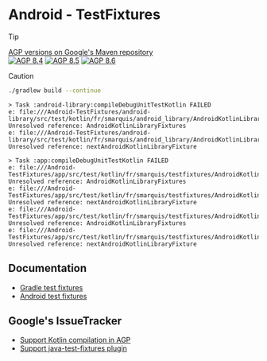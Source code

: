 # Android - TestFixtures

> [!TIP]
> [AGP versions on Google's Maven repository](https://maven.google.com/web/index.html?q=com.android.tools.build#com.android.tools.build:gradle)  
> [![AGP 8.4](https://img.shields.io/maven-metadata/v?metadataUrl=https%3A%2F%2Fmaven.google.com%2Fcom%2Fandroid%2Ftools%2Fbuild%2Fgradle%2Fmaven-metadata.xml&label=%20&versionPrefix=8.4)](https://maven.google.com/web/index.html?q=com.android.application#com.android.tools.build:gradle)
> [![AGP 8.5](https://img.shields.io/maven-metadata/v?metadataUrl=https%3A%2F%2Fmaven.google.com%2Fcom%2Fandroid%2Ftools%2Fbuild%2Fgradle%2Fmaven-metadata.xml&label=%20&versionPrefix=8.5)](https://maven.google.com/web/index.html?q=com.android.application#com.android.tools.build:gradle)
> [![AGP 8.6](https://img.shields.io/maven-metadata/v?metadataUrl=https%3A%2F%2Fmaven.google.com%2Fcom%2Fandroid%2Ftools%2Fbuild%2Fgradle%2Fmaven-metadata.xml&label=%20&versionPrefix=8.6)](https://maven.google.com/web/index.html?q=com.android.application#com.android.tools.build:gradle)

> [!CAUTION]
> ```bash
> ./gradlew build --continue
> ```
> 
> ```
> > Task :android-library:compileDebugUnitTestKotlin FAILED
> e: file:///Android-TestFixtures/android-library/src/test/kotlin/fr/smarquis/android_library/AndroidKotlinLibraryTest.kt:12:23 Unresolved reference: AndroidKotlinLibraryFixtures
> e: file:///Android-TestFixtures/android-library/src/test/kotlin/fr/smarquis/android_library/AndroidKotlinLibraryTest.kt:15:29 Unresolved reference: nextAndroidKotlinLibraryFixture
> 
> > Task :app:compileDebugUnitTestKotlin FAILED
> e: file:///Android-TestFixtures/app/src/test/kotlin/fr/smarquis/testfixtures/AndroidKotlinLibraryTest.kt:3:36 Unresolved reference: AndroidKotlinLibraryFixtures
> e: file:///Android-TestFixtures/app/src/test/kotlin/fr/smarquis/testfixtures/AndroidKotlinLibraryTest.kt:4:36 Unresolved reference: nextAndroidKotlinLibraryFixture
> e: file:///Android-TestFixtures/app/src/test/kotlin/fr/smarquis/testfixtures/AndroidKotlinLibraryTest.kt:14:23 Unresolved reference: AndroidKotlinLibraryFixtures
> e: file:///Android-TestFixtures/app/src/test/kotlin/fr/smarquis/testfixtures/AndroidKotlinLibraryTest.kt:17:29 Unresolved reference: nextAndroidKotlinLibraryFixture
> ```

## Documentation

- [Gradle test fixtures](https://docs.gradle.org/current/userguide/java_testing.html#sec:java_test_fixtures)
- [Android test fixtures](https://developer.android.com/reference/tools/gradle-api/com/android/build/api/dsl/TestFixtures)

## Google's IssueTracker

- [Support Kotlin compilation in AGP](https://issuetracker.google.com/issues/259523353)
- [Support java-test-fixtures plugin](https://issuetracker.google.com/issues/139438142)
